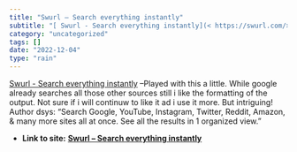 ```yaml
---
title: "Swurl – Search everything instantly"
subtitle: "[ Swurl - Search everything instantly](< https://swurl.com/>) –Played with"
category: "uncategorized"
tags: []
date: "2022-12-04"
type: "rain"
---
```

[ Swurl - Search everything instantly](< https://swurl.com/>) –Played with
this a little. While google already searches all those other sources still i
like the formatting of the output. Not sure if i will continuw to like it ad i
use it more. But intriguing! Author dsys: “Search Google, YouTube, Instagram,
Twitter, Reddit, Amazon, & many more sites all at once. See all the results in
1 organized view.”


* **Link to site:** **[Swurl – Search everything instantly](None)**